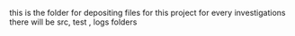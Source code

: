 this is the folder for depositing files for this project
for every investigations there will be src,  test , logs folders
